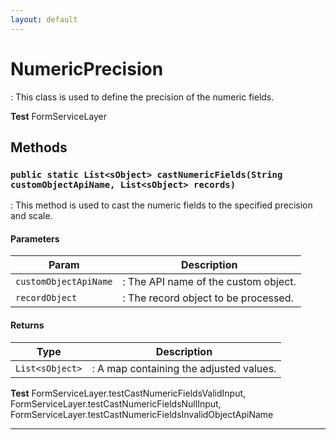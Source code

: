 ```yaml
---
layout: default
---
```

# NumericPrecision

: This class is used to define the precision of the numeric fields.


**Test** FormServiceLayer

## Methods
### `public static List<sObject> castNumericFields(String customObjectApiName, List<sObject> records)`

: This method is used to cast the numeric fields to the specified precision and scale.

#### Parameters

|Param|Description|
|---|---|
|`customObjectApiName`|: The API name of the custom object.|
|`recordObject`|: The record object to be processed.|

#### Returns

|Type|Description|
|---|---|
|`List<sObject>`|: A map containing the adjusted values.|


**Test** FormServiceLayer.testCastNumericFieldsValidInput, FormServiceLayer.testCastNumericFieldsNullInput, FormServiceLayer.testCastNumericFieldsInvalidObjectApiName

---

